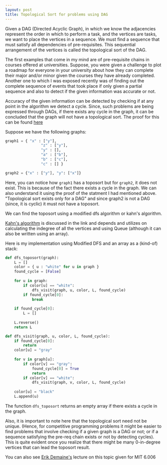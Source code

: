 ```yaml
---
layout: post
title: Topological Sort for problems using DAG
---
```


Given a DAG (Directed Acyclic Graph), in which we know the adjacencies represent the order in which to perform a task, and the
vertices are tasks, we want to place the vertices in a sequence. We must find a sequence that must satisfy
all dependencies of pre-requisites. This sequential arrangement of the vertices is called the topological sort of the DAG.

The first examples that come in my mind are of pre-requisite chains in courses offered at universities. Suppose, you were
given a challenge to plot a roadmap for everyone in your university about how they can complete their major and/or minor given
the courses they have already completed. Another one to which I was exposed recently was of finding out the complete sequence
of events that took place if only given a partial sequence and also to detect if the given information was accurate or not.

Accuracy of the given information can be detected by checking if at any point in the algorithm we detect a cycle. Since,
such problems are being expressed through DAGs, if there exists any cycle in the graph, it can be concluded that the graph will
not have a topological sort. The proof for this can be found [here](https://ece.uwaterloo.ca/~cmoreno/ece250/2012-03-16--topological-sort.pdf)

Suppose we have the following graphs:

```python
graph1 = { "x" : ["y"],
                "z" : ["y"],
                "y" : [],
                "a" : ["b"],
                "b" : ["c"],
                "c" : [] }
```

```python
graph2 = {"x" : ["y"], "y": ["x"]}
```

Here, you can notice how `graph1` has a toposort but for `graph2`, it does not exist. This is because of the fact there 
exists a cycle in the graph. We can also understand it using the proof of the statment I had mentioned above. "Topological 
sort exists only for a DAG" and since graph2 is not a DAG (since, it is cyclic) it must not have a toposort.

We can find the toposort using a modified dfs algorithm or kahn's algorithm.

[Kahn's algorithm](http://www.geeksforgeeks.org/topological-sorting-indegree-based-solution/) is discussed in the link and depends and utilizes
on calculating the indegree of all the vertices and using Queue (although it can also be written using an array).

Here is my implementation using Modified DFS and an array as a (kind-of) stack:

```python
def dfs_toposort(graph):
    L = []
    color = { u : "white" for u in graph }
    found_cycle = [False]
    
    for u in graph:
        if color[u] == "white":
            dfs_visit(graph, u, color, L, found_cycle)
        if found_cycle[0]:
            break
    
    if found_cycle[0]:
        L = []
    
    L.reverse()
    return L

def dfs_visit(graph, u, color, L, found_cycle):
    if found_cycle[0]:
        return
    color[u] = "gray"
    
    for v in graph[u]:
        if color[v] == "gray":
            found_cycle[0] = True
            return
        if color[v] == "white":
            dfs_visit(graph, v, color, L, found_cycle)
    
    color[u] = "black"
    L.append(u)
```

The function `dfs_toposort` returns an empty array if there exists a cycle in the graph. 

Also, it is important to note here that the topological sort need not be unique. (Hence, for competitive programming
problems it might be easier to find problems that involve checking if a given graph is a DAG or not; or if a sequence
satisfying the pre-req chain exists or not by detecting cycles). This is quite evident once you realize that there might
be many 0-in-degree vertices that can lead the toposort result.

You can also see [Erik Demaine's](https://www.youtube.com/watch?v=AfSk24UTFS8) lecture on this topic given for MIT 6.006
